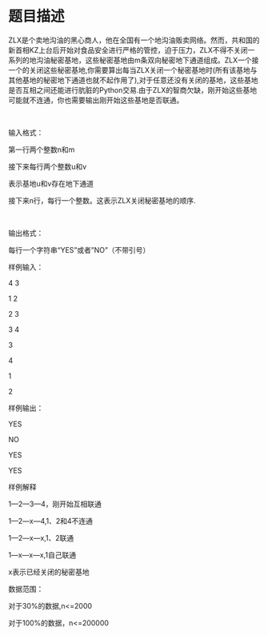 # 题目描述


<p>
ZLX是个卖地沟油的黑心商人，他在全国有一个地沟油贩卖网络。然而，共和国的新首相KZ上台后开始对食品安全进行严格的管控，迫于压力，ZLX不得不关闭一系列的地沟油秘密基地，这些秘密基地由m条双向秘密地下通道组成。ZLX一个接一个的关闭这些秘密基地,你需要算出每当ZLX关闭一个秘密基地时(所有该基地与其他基地的秘密地下通道也就不起作用了),对于任意还没有关闭的基地，这些基地是否互相之间还能进行肮脏的Python交易.由于ZLX的智商欠缺，刚开始这些基地可能就不连通，你也需要输出刚开始这些基地是否联通。
</p>
<p>
<br/>
</p>
<p>
输入格式：
</p>
<p>
第一行两个整数n和m
</p>
<p>
接下来每行两个整数u和v
</p>
<p>
表示基地u和v存在地下通道
</p>
<p>
接下来n行，每行一个整数。这表示ZLX关闭秘密基地的顺序.
</p>
<p>
<br/>
</p>
<p>
输出格式：
</p>
<p>
每行一个字符串“YES”或者”NO”（不带引号）
</p>
<p>
样例输入：
</p>
<p>
4 3
</p>
<p>
1 2
</p>
<p>
2 3
</p>
<p>
3 4
</p>
<p>
3
</p>
<p>
4
</p>
<p>
1
</p>
<p>
2
</p>
<p>
样例输出：
</p>
<p>
YES
</p>
<p>
NO
</p>
<p>
YES
</p>
<p>
YES
</p>
<p>
样例解释
</p>
<p>
1—2—3—4，刚开始互相联通
</p>
<p>
1—2—x—4,1、2和4不连通
</p>
<p>
1—2—x—x,1、2联通
</p>
<p>
1—x—x—x,1自己联通
</p>
<p>
x表示已经关闭的秘密基地
</p>
<p>
数据范围：
</p>
<p>
对于30%的数据,n&lt;=2000
</p>
<p>
对于100%的数据，n&lt;=200000
</p>
